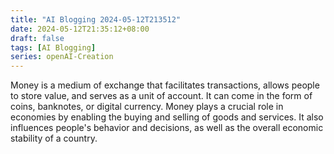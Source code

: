 ```yaml
---
title: "AI Blogging 2024-05-12T213512"
date: 2024-05-12T21:35:12+08:00
draft: false
tags: [AI Blogging]
series: openAI-Creation
---
```

Money is a medium of exchange that facilitates transactions, allows people to store value, and serves as a unit of account. It can come in the form of coins, banknotes, or digital currency. Money plays a crucial role in economies by enabling the buying and selling of goods and services. It also influences people's behavior and decisions, as well as the overall economic stability of a country.
